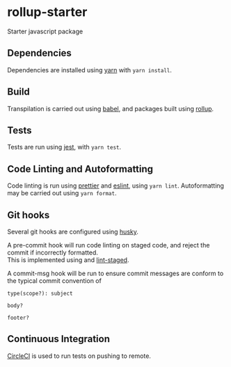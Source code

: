 # rollup-starter

Starter javascript package

## Dependencies

Dependencies are installed using [yarn](https://yarnpkg.com) with `yarn install`.

## Build

Transpilation is carried out using [babel](https://babeljs.io), and packages built using [rollup](https://rollupjs.org/).

## Tests

Tests are run using [jest](https://jestjs.io), with `yarn test`.

## Code Linting and Autoformatting

Code linting is run using [prettier](https://prettier.io) and [eslint](https://eslint.org), using `yarn lint`.
Autoformatting may be carried out using `yarn format`.

## Git hooks

Several git hooks are configured using [husky](https://github.com/typicode/husky/blob/master/DOCS.md).

A pre-commit hook will run code linting on staged code, and reject the commit if incorrectly formatted.  
This is implemented using and [lint-staged](https://github.com/okonet/lint-staged/blob/master/README.md).

A commit-msg hook will be run to ensure commit messages are conform to the typical commit convention of

```
type(scope?): subject

body?

footer?
```

## Continuous Integration

[CircleCI](https://circleci.com/) is used to run tests on pushing to remote.
